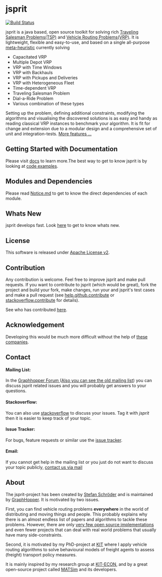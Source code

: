 jsprit
======
[![Build Status](https://travis-ci.org/graphhopper/jsprit.svg?branch=master)](https://travis-ci.org/graphhopper/jsprit)

jsprit is a java based, open source toolkit for solving rich [Traveling Salesman Problems(TSP)](http://en.wikipedia.org/wiki/Travelling_salesman_problem") and [Vehicle Routing Problems(VRP)](http://neo.lcc.uma.es/vrp/vehicle-routing-problem/).
It is lightweight, flexible and easy-to-use, and based on a single all-purpose [meta-heuristic](../docs/Meta-Heuristic.md) currently solving
- Capacitated VRP
- Multiple Depot VRP
- VRP with Time Windows
- VRP with Backhauls
- VRP with Pickups and Deliveries
- VRP with Heterogeneous Fleet
- Time-dependent VRP
- Traveling Salesman Problem
- Dial-a-Ride Problem
- Various combination of these types

Setting up the problem, defining additional constraints, modifying the algorithms and visualising the discovered solutions is as easy and handy as
reading classical VRP instances to benchmark your algorithm. It is fit for change and extension due to a modular design and a comprehensive set of unit and integration-tests. [More features ...](../docs/Features.textile)

## Getting Started with Documentation
Please visit [docs](https://github.com/graphhopper/jsprit/blob/master/docs/Home.md) to learn more.The best way to get to know jsprit is by looking at [code examples](https://github.com/graphhopper/jsprit/tree/master/jsprit-examples/src/main/java/com/graphhopper/jsprit/examples).

## Modules and Dependencies
Please read [Notice.md](https://github.com/graphhopper/jsprit/blob/master/NOTICE.md) to get to know the direct dependencies of each module.

## Whats New
jsprit develops fast. Look [here](https://github.com/jsprit/jsprit/blob/master/WHATS_NEW.md) to get to know whats new.

## License
This software is released under [Apache License v2](https://www.apache.org/licenses/LICENSE-2.0).

## Contribution

Any contribution is welcome. Feel free to improve jsprit and make pull requests. If you want to contribute to jsprit (which would be great), fork the project and build your fork, make changes, run your and jsprit's test cases and make a pull request (see [help.github.contribute](https://help.github.com/articles/fork-a-repo) or [stackoverflow.contribute](http://stackoverflow.com/questions/4384776/how-do-i-contribute-to-others-code-in-github) for details).

See who has contributed [here](https://github.com/jsprit/jsprit/blob/master/CONTRIBUTORS.md).

## Acknowledgement
Developing this would be much more difficult without the help of [these companies](https://github.com/graphhopper/jsprit/blob/master/docs/Acknowledgement.md).

## Contact

#### Mailing List:
In the [Graphhopper Forum ](https://discuss.graphhopper.com/) ([Also you can see the old mailing list](https://groups.google.com/group/jsprit-mailing-list)) you can discuss jsprit related issues and you will probably get answers to your questions.

#### Stackoverflow:
You can also use [stackoverflow](http://stackoverflow.com/questions/tagged/jsprit) to discuss your issues. Tag it with <em>jsprit</em> then it is easier to keep track of your topic.

#### Issue Tracker:
For bugs, feature requests or similar use the [issue tracker](https://github.com/jsprit/jsprit/issues).

#### Email:
If you cannot get help in the mailing list or you just do not want to discuss your topic publicly, [contact us via mail](https://graphhopper.com/#contact)


## About
The jsprit-project has been created by [Stefan Schröder](https://github.com/oblonski) and is maintained by [GraphHopper](https://graphhopper.com/). It is motivated by two issues.

First, you can find vehicle routing problems **everywhere** in the world of distributing and moving things and people. This probably explains why there is an almost endless list of papers and algorithms to tackle these problems. However, there are only [very few open source implementations](https://github.com/graphhopper/jsprit/blob/master/docs/Other-Projects.md) and even fewer projects that can deal with real world problems that usually have many side-constraints.

Second, it is motivated by my PhD-project at [KIT](http://www.kit.edu/english/index.php) where I apply vehicle routing algorithms to solve behavioural models of freight agents to assess (freight) transport policy measures.

It is mainly inspired by my research group at [KIT-ECON](http://netze.econ.kit.edu/21.php), and by a great open-source project called [MATSim](http://www.matsim.org) and its developers.

